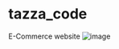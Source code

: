 # tazza_code

E-Commerce website
![image](https://github.com/user-attachments/assets/7ab452bf-2dbd-40e4-98ab-b396b35a53cd)

